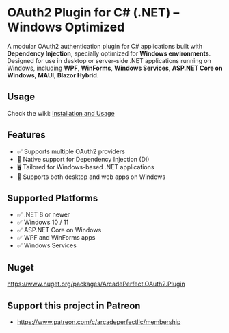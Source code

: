 
# OAuth2 Plugin for C# (.NET) – Windows Optimized

A modular OAuth2 authentication plugin for C# applications built with **Dependency Injection**, specially optimized for **Windows environments**. Designed for use in desktop or server-side .NET applications running on Windows, including **WPF**, **WinForms**, **Windows Services**, **ASP.NET Core on Windows**, **MAUI**, **Blazor Hybrid**.

## Usage
Check the wiki: [Installation and Usage](https://github.com/Arcade-Perfect-LLC/ArcadePerfect.OAuth2.Plugin/wiki/Installation-and-Usage)


## Features
- ✅ Supports multiple OAuth2 providers
- 💉 Native support for Dependency Injection (DI)
- 🖥️ Tailored for Windows-based .NET applications
- 🔄 Supports both desktop and web apps on Windows

## Supported Platforms

- ✅ .NET 8 or newer
- ✅ Windows 10 / 11
- ✅ ASP.NET Core on Windows
- ✅ WPF and WinForms apps
- ✅ Windows Services

## Nuget
https://www.nuget.org/packages/ArcadePerfect.OAuth2.Plugin

## Support this project in Patreon
- https://www.patreon.com/c/arcadeperfectllc/membership
